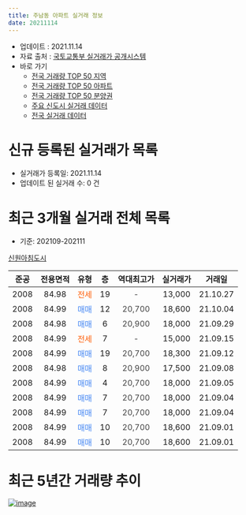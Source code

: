 ```yaml
---
title: 주남동 아파트 실거래 정보
date: 20211114
---
```


* 업데이트 : 2021.11.14
* 자료 출처 : [국토교통부 실거래가 공개시스템](http://rt.molit.go.kr)
* 바로 가기
    * [전국 거래량 TOP 50 지역](https://apt-info.github.io/apt-trade-info/tr)
    * [전국 거래량 TOP 50 아파트](https://apt-info.github.io/apt-trade-info/ta)
    * [전국 거래량 TOP 50 분양권](https://apt-info.github.io/apt-trade-info/tb)
    * [주요 신도시 실거래 데이터](https://apt-info.github.io/apt-trade-info/newtown)
    * [전국 실거래 데이터](https://apt-info.github.io/apt-trade-info/all)



<script async src="https://pagead2.googlesyndication.com/pagead/js/adsbygoogle.js"></script>
<!-- 기본광고 -->
<ins class="adsbygoogle"
     style="display:block"
     data-ad-client="ca-pub-1142216861245946"
     data-ad-slot="4805727019"
     data-ad-format="auto"
     data-full-width-responsive="true"></ins>
<script>
     (adsbygoogle = window.adsbygoogle || []).push({});
</script>


# 신규 등록된 실거래가 목록

* 실거래가 등록일: 2021.11.14
* 업데이트 된 실거래 수: 0 건




<script async src="https://pagead2.googlesyndication.com/pagead/js/adsbygoogle.js"></script>
<!-- 기본광고 -->
<ins class="adsbygoogle"
     style="display:block"
     data-ad-client="ca-pub-1142216861245946"
     data-ad-slot="4805727019"
     data-ad-format="auto"
     data-full-width-responsive="true"></ins>
<script>
     (adsbygoogle = window.adsbygoogle || []).push({});
</script>


# 최근 3개월 실거래 전체 목록
* 기준: 202109-202111


[신원아침도시](https://search.naver.com/search.naver?query=%EC%8B%A0%EC%9B%90%EC%95%84%EC%B9%A8%EB%8F%84%EC%8B%9C)

|준공|전용면적|유형|층|역대최고가|실거래가|거래일|
|:---:|:---:|:---:|:---:|:---:|:---:|:---:|
|2008|84.98|<span style="color:#FF5A00">전세</span>|19|<span style="color:#444444">-</span>|13,000|21.10.27|
|2008|84.99|<span style="color:#4285F3">매매</span>|12|<span style="color:#444444">20,700</span>|18,600|21.10.04|
|2008|84.98|<span style="color:#4285F3">매매</span>|6|<span style="color:#444444">20,900</span>|18,000|21.09.29|
|2008|84.99|<span style="color:#FF5A00">전세</span>|7|<span style="color:#444444">-</span>|15,000|21.09.15|
|2008|84.99|<span style="color:#4285F3">매매</span>|19|<span style="color:#444444">20,700</span>|18,300|21.09.12|
|2008|84.98|<span style="color:#4285F3">매매</span>|8|<span style="color:#444444">20,900</span>|17,500|21.09.08|
|2008|84.99|<span style="color:#4285F3">매매</span>|4|<span style="color:#444444">20,700</span>|18,000|21.09.05|
|2008|84.99|<span style="color:#4285F3">매매</span>|7|<span style="color:#444444">20,700</span>|18,000|21.09.04|
|2008|84.99|<span style="color:#4285F3">매매</span>|7|<span style="color:#444444">20,700</span>|18,000|21.09.04|
|2008|84.99|<span style="color:#4285F3">매매</span>|10|<span style="color:#444444">20,700</span>|18,600|21.09.01|
|2008|84.99|<span style="color:#4285F3">매매</span>|10|<span style="color:#444444">20,700</span>|18,600|21.09.01|



<script async src="https://pagead2.googlesyndication.com/pagead/js/adsbygoogle.js"></script>
<!-- 기본광고 -->
<ins class="adsbygoogle"
     style="display:block"
     data-ad-client="ca-pub-1142216861245946"
     data-ad-slot="4805727019"
     data-ad-format="auto"
     data-full-width-responsive="true"></ins>
<script>
     (adsbygoogle = window.adsbygoogle || []).push({});
</script>


# 최근 5년간 거래량 추이


<div style="width:100%;">
    <canvas id="deal_progress" height="200"></canvas>
</div>

<script>
new Chart(document.getElementById("deal_progress"), {
    type: 'line',
    data: {
        labels: ['16.01','16.02','16.03','16.04','16.05','16.06','16.07','16.08','16.09','16.10','16.11','16.12','17.01','17.02','17.03','17.04','17.05','17.06','17.07','17.08','17.09','17.10','17.11','17.12','18.01','18.02','18.03','18.04','18.05','18.06','18.07','18.08','18.09','18.10','18.11','18.12','19.01','19.02','19.03','19.04','19.05','19.06','19.07','19.08','19.09','19.10','19.11','19.12','20.01','20.02','20.03','20.04','20.05','20.06','20.07','20.08','20.09','20.10','20.11','20.12','21.01','21.02','21.03','21.04','21.05','21.06','21.07','21.08','21.09','21.10'],
        datasets: [{
            label: '매매/분양권',
            data: [3,6,8,10,5,6,7,11,4,4,7,4,6,3,4,4,2,3,3,3,2,8,4,2,2,1,4,3,1,1,2,0,3,1,1,1,1,2,4,3,3,2,3,9,16,8,13,18,3,3,3,3,5,2,6,1,2,3,8,5,2,4,6,5,8,3,6,5,8,1],
            borderColor: "rgba(66, 133, 243, 1)",
            backgroundColor: "rgba(66, 133, 243, 0.05)",
            borderWidth: 1,
            pointRadius: 0,
            fill: false,
            lineTension: 0
        },{
            label: '전/월세',
            data: [4,3,5,2,3,2,5,2,1,6,3,1,4,2,0,2,3,0,3,5,2,3,5,1,4,3,2,1,2,3,1,1,2,3,3,3,6,5,1,1,6,2,2,3,1,3,1,1,1,1,0,1,0,2,3,2,2,3,0,2,1,1,3,6,2,4,3,1,1,1],
            borderColor: "rgba(255, 90, 0, 1)",
            backgroundColor: "rgba(255, 90, 0, 0.05)",
            borderWidth: 1,
            pointRadius: 0,
            fill: false,
            lineTension: 0
        },{
            label: '합계',
            data: [7,9,13,12,8,8,12,13,5,10,10,5,10,5,4,6,5,3,6,8,4,11,9,3,6,4,6,4,3,4,3,1,5,4,4,4,7,7,5,4,9,4,5,12,17,11,14,19,4,4,3,4,5,4,9,3,4,6,8,7,3,5,9,11,10,7,9,6,9,2],
            borderColor: "rgba(0, 0, 0, 1)",
            backgroundColor: "rgba(0, 0, 0, 0.03)",
            borderWidth: 0.1,
            pointRadius: 0,
            fill: true,
            lineTension: 0
        }
        ]
    },
    options: {
        responsive: true,
        title: {
            display: false
        },
        tooltips: {
            mode: 'index',
            intersect: false
        },
        hover: {
            mode: 'nearest',
            intersect: true
        },
        scales: {
            xAxes: [{
                display: true,
                scaleLabel: {
                    display: true,
                    labelString: '년/월'
                }
            }],
            yAxes: [{
                display: true,
                ticks: {
                    suggestedMin: 0,
                },
                scaleLabel: {
                    display: true,
                    labelString: '실거래 수'
                }
            }]
        }
    }
});

</script>


[![image](https://apt-info.github.io/images/2020-01-03-apt-trade-info/1024x500.png)](https://play.google.com/store/apps/details?id=com.aptinfo.apttradeinfo)

